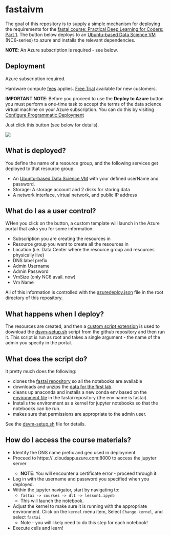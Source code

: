 # fastaivm

The goal of this repository is to supply a simple mechanism for deploying the requirements for the [fastai course: Practical Deep Learning for Coders: Part 1](http://course.fast.ai/index.html). The button below deploys to an [Ubuntu-based Data Science VM](https://docs.microsoft.com/en-us/azure/machine-learning/data-science-virtual-machine/dsvm-ubuntu-intro) (NC6-series) to azure and installs the relevant dependencies.

**NOTE**: An Azure subscription is required - see below.

## Deployment

Azure subscription required.

Hardware compute [fees](https://azure.microsoft.com/en-us/marketplace/partners/microsoft-ads/linux-data-science-vm/) applies. [Free Trial](https://azure.microsoft.com/free/) available for new customers.

**IMPORTANT NOTE**: Before you proceed to use the **Deploy to Azure** button you must perform a one-time task to accept the terms of the data science virtual machine on your Azure subscription. You can do this by visiting [Configure Programmatic Deployment](https://ms.portal.azure.com/#blade/Microsoft_Azure_Marketplace/LegalTermsSkuProgrammaticAccessBlade/legalTermsSkuProgrammaticAccessData/%7B%22product%22%3A%7B%22publisherId%22%3A%22microsoft-ads%22%2C%22offerId%22%3A%22linux-data-science-vm%22%2C%22planId%22%3A%22linuxdsvm%22%7D%7D)

Just click this button (see below for details).

<a href="https://portal.azure.com/#create/Microsoft.Template/uri/https%3A%2F%2Fraw.githubusercontent.com%2Fjreynolds01%2Ffastaivm%2Fmaster%2Fazuredeploy.json" target="_blank">
    <img src="http://azuredeploy.net/deploybutton.png"/>
</a>


## What is deployed?

You define the name of a resource group, and the following services get deployed to that resource group:
  - An [Ubuntu-based Data Science VM](https://docs.microsoft.com/en-us/azure/machine-learning/data-science-virtual-machine/dsvm-ubuntu-intro) with your defined userName and password.
  - Storage: A storage account and 2 disks for storing data
  - A network interface, virtual network, and public IP address

## What do I as a user control?

WHen you click on the button, a custom template will launch in the Azure portal that asks you for some information:

- Subscription you are creating the resources in
- Resource group you want to create all the resources in
- Location (i.e. Data Center where the resource group and resources physically live)
- DNS label prefix
- Admin Username
- Admin Password
- VmSize (only NC6 avail. now)
- Vm Name

All of this information is controlled with the [azuredeploy.json](azuredeploy.json) file in the root directory of this repository.

## What happens when I deploy?

The resources are created, and then a [custom script extension](https://docs.microsoft.com/en-us/azure/virtual-machines/extensions/custom-script-linux#template-deployment) is used to download the [dsvm-setup.sh](dsvm-setup.sh) script from the github repository and then run it. This script is run as root and takes a single argument - the name of the admin you specify in the portal.

## What does the script do?

It pretty much does the following:

- clones the [fastai repository](https://github.com/fastai/fastai.git) so all the notebooks are available
- downloads and unzips the [data for the first lab](http://files.fast.ai/data/dogscats.zip).
- cleans up anaconda and installs a new conda env based on the [environment file](https://github.com/fastai/fastai/blob/master/environment.yml) in the fastai repository (the env name is fastai).
- Installs the environment as a kernel for jupyter notebooks so that the notebooks can be run.
- makes sure that permissions are appropriate to the admin user.

See the [dsvm-setup.sh](dsvm-setup.sh) file for details.

## How do I access the course materials?

- Identify the DNS name prefix and geo used in deployment.
- Proceed to https://<dnsprefix>.<location>.cloudapp.azure.com:8000 to access the jupyter server
  - **NOTE**: You will encounter a certificate error - proceed through it.
- Log in with the username and password you specified when you deployed.
- Within the jupyter navigator, start by navigating to:
  - `fastai -> courses -> dl1 -> lesson1.ipynb`
  - This will launch the notebook.
- Adjust the kernel to make sure it is running with the appropriate environment. Click on the `kernel` menu item, Select `Change kernel`, and select `fastai`
  - Note - you will likely need to do this step for each notebook!
- Execute cells and learn!
